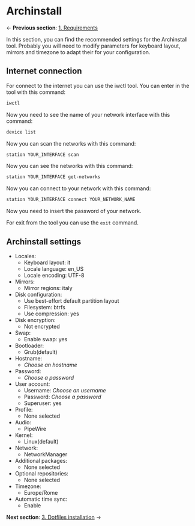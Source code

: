 # Archinstall

← **Previous section**: [1. Requirements](1_requirements.md)

In this section, you can find the recommended settings for the Archinstall tool. Probably you will need to modify parameters for keyboard layout, mirrors and timezone to adapt their for your configuration.

## Internet connection

For connect to the internet you can use the iwctl tool.
You can enter in the tool with this command:

```bash
iwctl
```

Now you need to see the name of your network interface with this command:

```bash
device list
```

Now you can scan the networks with this command:

```bash
station YOUR_INTERFACE scan
```

Now you can see the networks with this command:

```bash
station YOUR_INTERFACE get-networks
```

Now you can connect to your network with this command:

```bash
station YOUR_INTERFACE connect YOUR_NETWORK_NAME
```

Now you need to insert the password of your network.

For exit from the tool you can use the `exit` command.

## Archinstall settings

- Locales:
  - Keyboard layout: it
  - Locale language: en_US
  - Locale encoding: UTF-8
- Mirrors:
  - Mirror regions: italy
- Disk configuration:
  - Use best-effort default partition layout
  - Filesystem: btrfs
  - Use compression: yes
- Disk encryption:
  - Not encrypted
- Swap:
  - Enable swap: yes
- Bootloader:
  - Grub(default)
- Hostname:
  - _Choose an hostname_
- Password:
  - _Choose a password_
- User account:
  - Username: _Choose an username_
  - Password: _Choose a password_
  - Superuser: yes
- Profile:
  - None selected
- Audio:
  - PipeWire
- Kernel:
  - Linux(default)
- Network:
  - NetworkManager
- Additional packages:
  - None selected
- Optional repositories:
  - None selected
- Timezone:
  - Europe/Rome
- Automatic time sync:
  - Enable

**Next section**: [3. Dotfiles installation](3_dotfiles_installation.md) →

